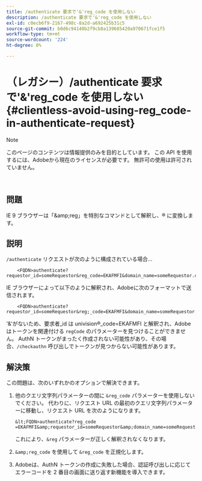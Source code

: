 ```yaml
---
title: /authenticate 要求で'&'reg_code を使用しない
description: /authenticate 要求で'&'reg_code を使用しない
exl-id: c0ecb6f9-2167-498c-8a2d-a692425b31c5
source-git-commit: b0d6c94148b2f9cb8a139685420a970671fce1f5
workflow-type: tm+mt
source-wordcount: '224'
ht-degree: 0%

---
```


# （レガシー）/authenticate 要求で&#39;&amp;&#39;reg_code を使用しない {#clientless-avoid-using-reg_code-in-authenticate-request}

>[!NOTE]
>
>このページのコンテンツは情報提供のみを目的としています。 この API を使用するには、Adobeから現在のライセンスが必要です。 無許可の使用は許可されていません。

</br>



## 問題

IE 9 ブラウザーは「\&amp;reg」を特別なコマンドとして解釈し、® に変換します。

## 説明

`/authenticate` リクエストが次のように構成されている場合…


```
    <FQDN>authenticate? requestor_id=someRequestor&reg_code=EKAFMFI&domain_name=someRequestor.com&noflash=true&mso_id=someMvpd&redirect_url=someRequestor.redirect.url.html
```


IE ブラウザーによって以下のように解釈され、Adobeに次のフォーマットで送信されます。


```
    <FQDN>authenticate?requestor_id=someRequestor&reg;_code=EKAFMFI&domain_name=someRequestor.com&noflash=true&mso_id=someMvpd&redirect_url=someRequestor.redirect.url.html
```


&#39;&amp;&#39;がないため、要求者\_id は univision®\_code=EKAFMFI と解釈され、Adobeはトークンを関連付ける `regCode` のパラメーターを見つけることができません。  AuthN トークンがまったく作成されない可能性があり、その場合、`/checkauthn` 呼び出しでトークンが見つからない可能性があります。



## 解決策

この問題は、次のいずれかのオプションで解決できます。

1. 他のクエリ文字列パラメーターの間に `&reg_code` パラメーターを使用しないでください。  代わりに、リクエスト URL の最初のクエリ文字列パラメーターに移動し、リクエスト URL を次のようになります。


       &lt;FQDN>authenticate?reg_code =EKAFMFI&amp;requestor_id=someRequestor&amp;domain_name=someRequestor.com&amp;noflash=true&amp;mso_id=someMvpd&amp;redirect_url=someRequestor.redirect.url.html
   

   これにより、`&reg` パラメーターが正しく解釈されなくなります。

1. `&amp;reg_code` を使用して `&reg_code` を正規化します。

1. Adobeは、AuthN トークンの作成に失敗した場合、認証呼び出しに応じてエラーコードを 2 番目の画面に送り返す新機能を導入できます。
